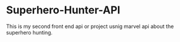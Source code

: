 # Superhero-Hunter-API
This is my second front end api or project usnig marvel api about the superhero hunting.
